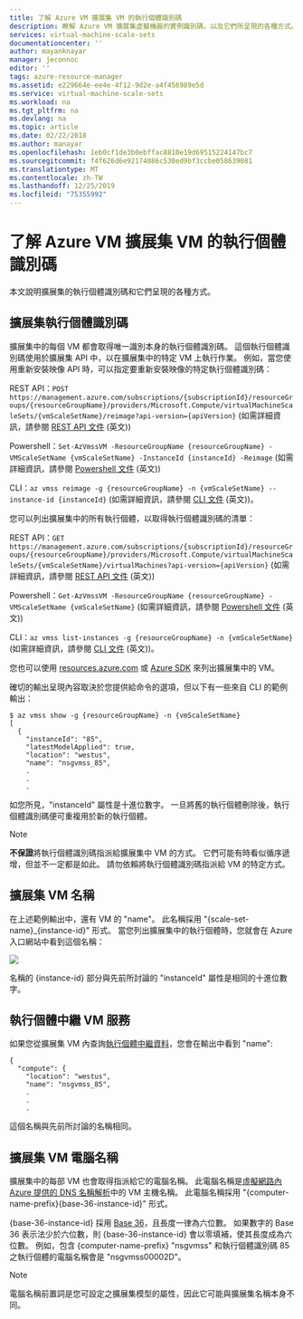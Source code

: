 ```yaml
---
title: 了解 Azure VM 擴展集 VM 的執行個體識別碼
description: 瞭解 Azure VM 擴展集虛擬機器的實例識別碼，以及它們所呈現的各種方式。
services: virtual-machine-scale-sets
documentationcenter: ''
author: mayanknayar
manager: jeconnoc
editor: ''
tags: azure-resource-manager
ms.assetid: e229664e-ee4e-4f12-9d2e-a4f456989e5d
ms.service: virtual-machine-scale-sets
ms.workload: na
ms.tgt_pltfrm: na
ms.devlang: na
ms.topic: article
ms.date: 02/22/2018
ms.author: manayar
ms.openlocfilehash: 1eb0cf1de3b0ebffac8810e19d69515224147bc7
ms.sourcegitcommit: f4f626d6e92174086c530ed9bf3ccbe058639081
ms.translationtype: MT
ms.contentlocale: zh-TW
ms.lasthandoff: 12/25/2019
ms.locfileid: "75355992"
---
```

# <a name="understand-instance-ids-for-azure-vm-scale-set-vms"></a>了解 Azure VM 擴展集 VM 的執行個體識別碼
本文說明擴展集的執行個體識別碼和它們呈現的各種方式。

## <a name="scale-set-instance-ids"></a>擴展集執行個體識別碼

擴展集中的每個 VM 都會取得唯一識別本身的執行個體識別碼。 這個執行個體識別碼使用於擴展集 API 中，以在擴展集中的特定 VM 上執行作業。 例如，當您使用重新安裝映像 API 時，可以指定要重新安裝映像的特定執行個體識別碼：

REST API：`POST https://management.azure.com/subscriptions/{subscriptionId}/resourceGroups/{resourceGroupName}/providers/Microsoft.Compute/virtualMachineScaleSets/{vmScaleSetName}/reimage?api-version={apiVersion}` (如需詳細資訊，請參閱 [REST API 文件](https://docs.microsoft.com/rest/api/compute/virtualmachinescalesets/reimage) \(英文\))

Powershell：`Set-AzVmssVM -ResourceGroupName {resourceGroupName} -VMScaleSetName {vmScaleSetName} -InstanceId {instanceId} -Reimage` (如需詳細資訊，請參閱 [Powershell 文件](https://docs.microsoft.com/powershell/module/az.compute/set-azvmssvm) \(英文\))

CLI：`az vmss reimage -g {resourceGroupName} -n {vmScaleSetName} --instance-id {instanceId}` (如需詳細資訊，請參閱 [CLI 文件](https://docs.microsoft.com/cli/azure/vmss?view=azure-cli-latest) \(英文\))。

您可以列出擴展集中的所有執行個體，以取得執行個體識別碼的清單：

REST API：`GET https://management.azure.com/subscriptions/{subscriptionId}/resourceGroups/{resourceGroupName}/providers/Microsoft.Compute/virtualMachineScaleSets/{vmScaleSetName}/virtualMachines?api-version={apiVersion}` (如需詳細資訊，請參閱 [REST API 文件](https://docs.microsoft.com/rest/api/compute/virtualmachinescalesetvms/list) \(英文\))

Powershell：`Get-AzVmssVM -ResourceGroupName {resourceGroupName} -VMScaleSetName {vmScaleSetName}` (如需詳細資訊，請參閱 [Powershell 文件](https://docs.microsoft.com/powershell/module/az.compute/get-azvmssvm) \(英文\))

CLI：`az vmss list-instances -g {resourceGroupName} -n {vmScaleSetName}` (如需詳細資訊，請參閱 [CLI 文件](https://docs.microsoft.com/cli/azure/vmss?view=azure-cli-latest) \(英文\))。

您也可以使用 [resources.azure.com](https://resources.azure.com) 或 [Azure SDK](https://azure.microsoft.com/downloads/) 來列出擴展集中的 VM。

確切的輸出呈現內容取決於您提供給命令的選項，但以下有一些來自 CLI 的範例輸出：

```
$ az vmss show -g {resourceGroupName} -n {vmScaleSetName}
[
  {
    "instanceId": "85",
    "latestModelApplied": true,
    "location": "westus",
    "name": "nsgvmss_85",
    .
    .
    .
```

如您所見，"instanceId" 屬性是十進位數字。 一旦將舊的執行個體刪除後，執行個體識別碼便可重複用於新的執行個體。

>[!NOTE]
> **不保證**將執行個體識別碼指派給擴展集中 VM 的方式。 它們可能有時看似循序遞增，但並不一定都是如此。 請勿依賴將執行個體識別碼指派給 VM 的特定方式。

## <a name="scale-set-vm-names"></a>擴展集 VM 名稱

在上述範例輸出中，還有 VM 的 "name"。 此名稱採用 "{scale-set-name}_{instance-id}" 形式。 當您列出擴展集中的執行個體時，您就會在 Azure 入口網站中看到這個名稱：

![](./media/virtual-machine-scale-sets-instance-ids/vmssInstances.png)

名稱的 {instance-id} 部分與先前所討論的 "instanceId" 屬性是相同的十進位數字。

## <a name="instance-metadata-vm-name"></a>執行個體中繼 VM 服務

如果您從擴展集 VM 內查詢[執行個體中繼資料](../virtual-machines/windows/instance-metadata-service.md)，您會在輸出中看到 "name":

```
{
  "compute": {
    "location": "westus",
    "name": "nsgvmss_85",
    .
    .
    .
```

這個名稱與先前所討論的名稱相同。

## <a name="scale-set-vm-computer-name"></a>擴展集 VM 電腦名稱

擴展集中的每部 VM 也會取得指派給它的電腦名稱。 此電腦名稱是[虛擬網路內 Azure 提供的 DNS 名稱解析](../virtual-network/virtual-networks-name-resolution-for-vms-and-role-instances.md)中的 VM 主機名稱。 此電腦名稱採用 "{computer-name-prefix}{base-36-instance-id}" 形式。

{base-36-instance-id} 採用 [Base 36](https://en.wikipedia.org/wiki/Base36)，且長度一律為六位數。 如果數字的 Base 36 表示法少於六位數，則 {base-36-instance-id} 會以零填補，使其長度成為六位數。 例如，包含 {computer-name-prefix} "nsgvmss" 和執行個體識別碼 85 之執行個體的電腦名稱會是 "nsgvmss00002D"。

>[!NOTE]
> 電腦名稱前置詞是您可設定之擴展集模型的屬性，因此它可能與擴展集名稱本身不同。
